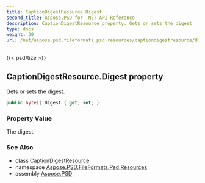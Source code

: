 ```yaml
---
title: CaptionDigestResource.Digest
second_title: Aspose.PSD for .NET API Reference
description: CaptionDigestResource property. Gets or sets the digest
type: docs
weight: 30
url: /net/aspose.psd.fileformats.psd.resources/captiondigestresource/digest/
---
```

{{< psd/tize >}}
## CaptionDigestResource.Digest property

Gets or sets the digest.

```csharp
public byte[] Digest { get; set; }
```

### Property Value

The digest.

### See Also

* class [CaptionDigestResource](../)
* namespace [Aspose.PSD.FileFormats.Psd.Resources](../../captiondigestresource/)
* assembly [Aspose.PSD](../../../)


